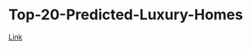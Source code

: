 # Top-20-Predicted-Luxury-Homes

[Link](https://github.com/staceythood/Top-20-Predicted-Luxury-Homes/blob/main/Final%20Report.docx)
